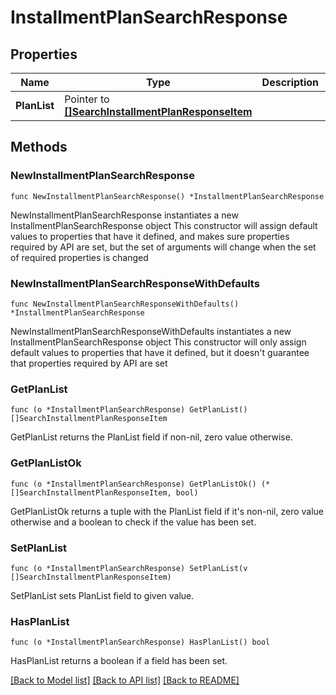 # InstallmentPlanSearchResponse

## Properties

Name | Type | Description | Notes
------------ | ------------- | ------------- | -------------
**PlanList** | Pointer to [**[]SearchInstallmentPlanResponseItem**](SearchInstallmentPlanResponseItem.md) |  | [optional] 

## Methods

### NewInstallmentPlanSearchResponse

`func NewInstallmentPlanSearchResponse() *InstallmentPlanSearchResponse`

NewInstallmentPlanSearchResponse instantiates a new InstallmentPlanSearchResponse object
This constructor will assign default values to properties that have it defined,
and makes sure properties required by API are set, but the set of arguments
will change when the set of required properties is changed

### NewInstallmentPlanSearchResponseWithDefaults

`func NewInstallmentPlanSearchResponseWithDefaults() *InstallmentPlanSearchResponse`

NewInstallmentPlanSearchResponseWithDefaults instantiates a new InstallmentPlanSearchResponse object
This constructor will only assign default values to properties that have it defined,
but it doesn't guarantee that properties required by API are set

### GetPlanList

`func (o *InstallmentPlanSearchResponse) GetPlanList() []SearchInstallmentPlanResponseItem`

GetPlanList returns the PlanList field if non-nil, zero value otherwise.

### GetPlanListOk

`func (o *InstallmentPlanSearchResponse) GetPlanListOk() (*[]SearchInstallmentPlanResponseItem, bool)`

GetPlanListOk returns a tuple with the PlanList field if it's non-nil, zero value otherwise
and a boolean to check if the value has been set.

### SetPlanList

`func (o *InstallmentPlanSearchResponse) SetPlanList(v []SearchInstallmentPlanResponseItem)`

SetPlanList sets PlanList field to given value.

### HasPlanList

`func (o *InstallmentPlanSearchResponse) HasPlanList() bool`

HasPlanList returns a boolean if a field has been set.


[[Back to Model list]](../README.md#documentation-for-models) [[Back to API list]](../README.md#documentation-for-api-endpoints) [[Back to README]](../README.md)


